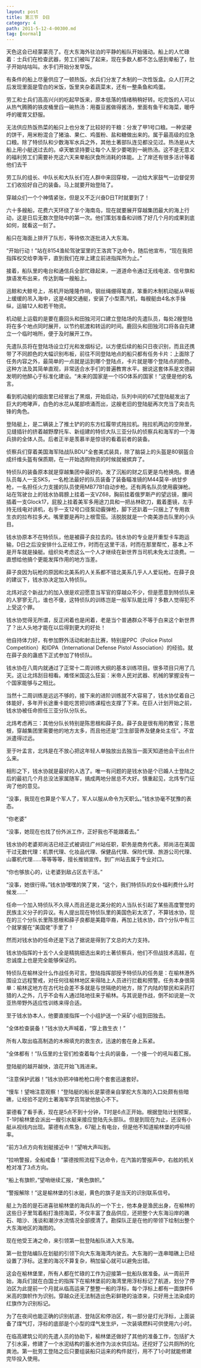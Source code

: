 ```yaml
---
layout: post
title: 第三节　D日
category: 4
path: 2011-5-12-4-00300.md
tag: [normal]
---
```


天色这会已经蒙蒙亮了。在大东海外驻泊的平静的船队开始骚动。船上的人忙碌着：士兵们在检查武器，劳工们被叫了起来，现在多数人都不怎么感到晕船了，肚子开始咕咕叫。水手们开始分发早饭。

有条件的船上尽量供应了一顿热饭。水兵们分发了木制的一次性饭盒。众人打开之后发现里面是雪白的米饭，饭里夹杂着蔬菜末，还有一整条鱼和鸡蛋。

劳工和士兵们高高兴兴的吃起早饭来，原本低落的情绪稍稍好转。吃完饭的人可以从热气腾腾的铁皮桶里舀一碗热汤：用蚕豆酱做得酱汤，里面有鱼干和海菜，暖呼呼的暖胃又舒服。

无法供应热饭热菜的船只上也分发了比较好的干粮：分发了甲1号口粮。一种坚硬的饼干，用米粉混合了猪油、果仁、鸡蛋粉、盐和糖做出来的。属于最高级的应急口粮。除了特侦队和少数海军水兵之外，其他土著部队连见都没见过。热汤是从大船上用小艇送过去的。卓天敏坚持要让每个人至少要喝到一碗热汤。这不是无意义的福利劳工们需要补充这六天来晕船厌食所消耗的体能。上了岸还有很多活计等着他们去干

劳工队的组长、中队长和大队长们在人群中来回穿梭，一边给大家鼓气一边督促劳工们收拾好自己的装备。马上就要开始登陆了。

穿越众们一个个神情紧张，但是又不乏兴奋D日T时就要到了！

六十多艘船，花费六天环绕了半个海南岛，现在就要展开穿越集团最大的海上行动，这是日后无数次登陆中的第一次。他们策划准备和训练了好几个月的成果到底如何，就看这一刻了。

船只在海面上排开了队形，等待依次逐批进入大东海。

“开始行动！”站在8154渔轮驾驶室里的王洛宾下达命令，随后他宣布，“现在我把指挥权交给李海平，直到我们在岸上建立前进指挥所为止。”

接着，船队里的电台和通信兵全部忙碌起来，一道道命令通过无线电波、信号旗和旗语发布出来，传达到每一艘船上。

迅鲸和大鲸号上，吊机开始隆隆作响，钢丝绳绷得笔直，笨重的木制机动艇从甲板上缓缓的吊入海中，这是4艘交通艇，安装了小型蒸汽机，每艘艇由4名水手操纵，运输12人和若干物资。

机动艇上运载的是要在鹿回头和田独河河口建立登陆场的先遣队员，每处2艘登陆将在多个地点同时展开，以节约航渡和转运的时间。鹿回头和田独河口将各自先建立一个临时哨所，便于及时展开工作。

先遣队员将在登陆场设立灯光和发烟标记，以方便后续的船只日夜识别，而且还携带了不同颜色的大幅识别布板，前往不同登陆地点的船只都有任务卡片：上面除了任务内容之外，最简单的一点就是运到哪个登陆点，卡片就是哪个登陆点的颜色。这种方法及其简单直观，非常适合水手们的普遍教育水平。据说这套体系是文德嗣发明的他醉心于标准化建设。“未来的国家是一个ISO体系的国家！”这便是他的名言。

看到机动艇的烟囱里已经冒出了黑烟，开始启动，队列中间的67式登陆艇发出了巨大的咆哮声，白色的水花从尾部喷涌而出，这艘老旧的登陆艇再次充当了突击先锋的角色。

登陆艇上，是二辆装上了推土铲的的东方红履带式拖拉机。拖拉机两边的空隙里，见缝插针的挤着越野摩托车、新组建的特侦大队三亚分队的侦察兵和海军的一个海兵排的全体人员。后者正半是羡慕半是惊讶的看着前者的装备。

侦察兵们穿着美国海军陆战队BDU"全套美式装具，除了脑袋上的头盔是80钢盔合成纤维头盔有保质期，在一开始选购物资的时候就被摈弃了。

特侦队的装备原本就是穿越集团中最好的。发了沉船的财之后更是鸟枪换炮。普通队员每人一支SKS，一名枪法最好的队员装备了装备瞄准镜的M44莫辛-纳甘步枪，一名担任火力支援的队员使用MB77B1自动步枪。还有两名队员使用霰弹枪。站在驾驶台上的钱水协肩膀上挂着一支VZ68，胸前挂着俄罗斯产的望远镜，腰间插着一支Glock17，屁股上挂着美军多用途刀具和一把丛林砍刀，戴着墨镜，左手持无线电对讲机，右手一支12号口径泵动霰弹枪，脚下还趴着一只捆上了专用救生衣的拉布拉多犬。嘴里要是再叼上根雪茄。活脱脱就是一个南美游击队里的小头目。

钱水协原本不在特侦队，他是被薛子良拉去的。钱水协的专业是开重型卡车跑运输，D日之后没安排什么正经工作，时而在这里干活，时而在那里帮忙，基本上不是开车就是操艇。组织处考虑这么一个人才继续在新世界当司机未免太过浪费。一直想给他搞个更能发挥作用的地方当差。

薛子良因为玩枪的原因和北美系的人关系都不错北美系几乎人人爱玩枪。在薛子良的建议下，钱水协决定加入特侦队。

北炜对这个新战力的加入很是欢迎愿意当军官的穿越众不少，但是愿意到特侦队来的人寥寥无几，谁也不傻，这特侦队的训练岂是一般军队能比得？多数人觉得犯不上受这个罪。

钱水协觉得无所谓，反正闲着也是闲着，老是当个普通群众不等于白来这个新世界了？出人头地才能在以后得到更大的好处！

他自持体力好，有参加野外活动和射击比赛，特别是PPC（Police Pistol Competition）和IDPA（International Defense Pistol Association）的经验。就在薛子良的蛊惑下正式参加了特侦队。

钱水协在八周内就通过了正常十二周训练大纲的基本训练项目。很多项目只用了几天。这让北炜刮目相看。难怪米国这么狂妄：米帝人民对武器、机械的掌握没有一个国家能够与之相比。

当然十二周训练是远远不够的，接下来的进阶训练就不大容易了，钱水协仗着自己体能好，多年开长途重卡能吃苦把训练课程也支撑了下来。在巨人计划开始之前，钱水协被任命担任三亚分队分队长。

北炜考虑再三：其他分队长特别是陈思根和薛子良。薛子良是很有用的教官；陈思根，穿越集团里需要他的地方太多，而且他还是“卫生部营养及健身处主任”。不宜派遣得过远。

至于叶孟言，北炜是在不放心把这年轻人单独放出去独当一面天知道他会干出点什么来。

相形之下，钱水协就是最好的人选了。唯一有问题的是钱水协是个已婚人士登陆之后的最初几个月总没法家属随军，搞成两地分居总不大好。慎重起见，北炜专门征询了他的意见。

“没事，我现在也算是个军人了，军人以服从命令为天职么。”钱水协毫不犹豫的表态。

“你老婆”

“没事，她现在也找了份外派工作，正好我也不能跟着去。”

钱水协的老婆郑尚洁已经正式被调往广州站任职，职务是商务代表。郑尚洁在美国干过无数代理：机票代理、化妆品代理、保健品代理、保险代理、旅游公司代理、山寨机代理……等等等等，擅长推销宣传。到广州站去属于专业对口。

“你也够放心的，让老婆到敌占区去干活。”

“没事，她很行得。”钱水协嘿嘿的笑了笑，“这个，我们特侦队的女仆福利费什么时候发……”

任命一个加入特侦队不久得人而且还是北美分舵的人当队长引起了某些高度警觉的民族主义分子的异议。有人提出现在特侦队里的美国色彩太浓了，不算钱水协，现在的三个分队长里陈思根和薛子良都是美籍华裔，再加上钱水协，四个分队中有三个就掌握在“美国佬”手里了！

然而对钱水协的任命还是下达了据说是得到了文总的大力支持。

钱水协指挥的十五个人全是精挑细选出来的土著侦察兵，他们不但战技术高超，在忠诚度上也是完全能够保证的。

特侦队在榆林没什么作战任务可言。登陆指挥部授予特侦队的任务是：在榆林港外围设立远程警戒，对任何往榆林地区来得陆上人员进行拦截和预警。任务本身很简单：榆林这地方在古代社会差不多就是与世隔绝的地方，除了内陆的黎民和采药打猎的人之外，几乎不会有人通过陆地往来于榆林。与其说是作战，倒不如说是一次亚热带野外适应性训练来得合适。

至于钱水协本人，他要直接指挥一个小组护送一个采矿小组到田独去。

“全体检查装备！”钱水协大声喊着，“穿上救生衣！”

所有人取出临高制造的木棉填充的救生衣，迅速的套在身上系紧。

“全体都有！”队伍里的士官们检查着每个士兵的装备，一个接一个的吼叫着汇报。

登陆艇的越开越快，浪花开始飞溅进来。

“注意保护武器！”钱水协把冲锋枪枪口用个套套迅速套好。

“慢车！望哨注意观察！”登陆艇的船长是蒙德亲自掌舵大东海的入口处颇有些暗礁，让经验不足的土著海军学员驾驶他放心不下。

蒙德看了看手表，现在是5点不到十分钟，T时是6点正开始。根据登陆计划预案，T-1时榆林堡会派出一艘引水艇来接应登陆先头部队。但是到现在为止，还没有小艇从视线内出现。蒙德有点焦急，67艇上有电台，但是他不知道榆林堡的呼叫频率。

“前方3点方向有划艇接近中！”望哨大声叫到。

“拉响警报，全船戒备！”蒙德按照流程下达命令，在汽笛的警报声中，右舷的机关枪对准了3点方向。

“船上有旗帜，”望哨继续汇报，“黄色旗帜。”

“警报解除！”这是榆林堡的引水艇，黄色的旗子是当天的识别联系信号。

艇上为首的是石进喜驻榆林堡的海兵队的一个下士，他本身是渔民出身，在榆林的这些日子里驾着船打渔捞海菜，不仅丰富了食品供应，还把整个大东海沿岸的礁石、暗沙、浅谈和潮汐水流情况全部摸清了。勘探队正是在他的带领下绘制出整个大东海地区的海图的。

现在他受王涛之命，来引领第一批登陆船队进入大东海。

第一批登陆编队在划艇的引领下向大东海海湾内驶去。大东海的一连串暗礁上已经设置了浮标。这里的海况不算复杂，稍加留心就可以避免出错。

这会在榆林堡里，所有人都在忙碌的工作为迎接第一批船队做准备。从一周前开始，海兵们就在白国士的指挥下在榆林堡前的海湾里用浮标标记了航道，划分了停泊区为此提前一个月就从临高运来了整整一船的浮标，每个浮标上都有一面旗杆6米高的旗帜作为识别。穿越众还无法制造出色彩鲜艳的油漆来，只好用土法染成的红旗作为识别标记。

为了在夜间也能正确的识别航道、登陆区和停泊区，有一部分是灯光浮标，上面装备了煤气灯，浮标的底部是个小型的煤气发生炉，一次装填燃料可供使用六小时。

在临高建筑公司的先遣人员的协助下，榆林堡还做好了其他的准备工作，包括扩大了引水渠，修建了一个水泥结构的蓄水池作为淡水供应站。还挖好了公共厕所的化粪池。第一批劳工登陆之后只要组装船只运来的构件就行，用不了1小时就能修建完毕投入使用。